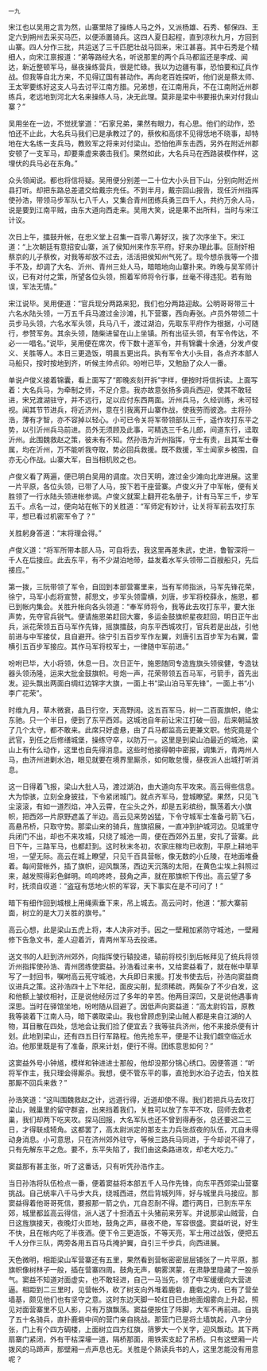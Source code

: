     一九 

   宋江也以吴用之言为然，山寨里除了操练人马之外，又派杨雄、石秀、郁保四、王定六到朔州去采买马匹，以便添置骑兵。这四人夏日起程，直到凉秋九月，方回到山寨。四人分作三批，共运送了三千匹肥壮战马回来，宋江甚喜。其中石秀是个精细人，向宋江禀报道：“弟等路经大名，听说那里的两个兵马都监还是李成、闻达，新近整顿军马，昼夜操练营兵，很是忙碌。我以为边疆有事，恐怕要和辽兵作战。但我等自北方来，不见得辽国有甚动作。再向老百姓探听，他们说是蔡太师、王太宰要练好这支人马去讨平江南方腊。兄弟想，在江南用兵，不在江南附近州郡练兵，老远地到河北大名来操练人马，决无此理。莫非是梁中书要报仇来对付我山寨？”

   吴用坐在一边，不觉抚掌道：“石家兄弟，果然有眼力，有心思。他们的动作，恐怕还不止此，大名兵马我们已是承教过了的，蔡攸和高俅不见得恁地不晓事，却特地在大名练一支兵马，教败军之将来对付梁山。恐怕他声东击西，另外在附近州郡安顿了一支军马，却要乘虚来袭击我们。果然如此，大名兵马在西路装模作样，这埋伏的兵马必在东角。”

   众头领闻说。都也将信将疑。吴用便分别差一二十位大小头目下山，分别向附近州县打听。却把东路总差遣交给戴宗充任。不到半月，戴宗回山报告，现任沂州指挥使孙浩，带领马步军队七八千人，又集合青州团练兵勇三四千人，共约万余人马，说是要到江南平贼，由东大道向西走来。吴用大笑，说是果不出所料，当时与宋江计议。

   次日上午，擂鼓升帐，在忠义堂上召集一百零八筹好汉，挨了次序坐下。宋江道：“上次朝廷有意招安山寨，派了侯知州来作东平府。好来办理此事。叵耐奸相蔡京的儿子蔡攸，对我等却放不过去，活活把侯知州气死了。现今想杀我等一个措手不及，却调了大名、沂州、青州三处人马，暗暗地向山寨扑来。昨晚与吴军师计议，已有对付之策，所望各位头领，照着军师将令行事，丝毫不得违犯。若有贻误，军法无情。”

   宋江说毕。吴用便道：“官兵现分两路来犯，我们也分两路迎敌。公明哥哥带三十六名水陆头领，一万五千兵马渡过金沙滩，扎下营寨，西向寿张。卢员外带领二十员步马头领，六名水军头领，兵马八千，渡过湖泊，先取东平府作为根据，小可随行，参赞军务。其余头领，随柴进留在山上坐镇。所有出征头领，有军令传达，不必一一唱名。”说毕，吴用便在席次，传下数十道军令，并有锦囊十余通，分发卢俊义、关胜等人。本日三更造饭，明晨五更出兵。执有军令大小头目，各点齐本部人马船只，按时按地到齐，听候主帅点卯。吩咐已毕，又勉励了众人一番。

   单说卢俊义接着锦囊，看上面写了“即晚亥刻开拆”字样，便按时将信拆读。上面写着：大名兵马，为牵制之师，不足介意。我亦故意张扬多调兵西迎，使其不敢轻进，宋兄渡湖驻守，并不远行，足以应付东西两面。沂州兵马，久经训练，未可轻视。闻其节节进兵，将近济州，意在引我离开山寨作战，使我劳而彼逸。主将孙浩，薄有才智，亦不容掉以轻心。小可已令关将军带领部队三千，遥作攻打东平之势，以引沂州兵马前进。员外无须顾及此事，可精选三千名儿郎，间道东行，迳取沂州。此围魏救赵之策，彼未有不知。然孙浩为沂州指挥，守土有责，且其军士眷属，均在沂州，万不能听我夺取，势必回兵救援。既不救援，军士闻家乡被围，自亦无心作战。山寨大军，自当相机败之也。

   卢俊义看了两遍，便已明白吴用的调度。次日天明，渡过金少滩向北岸进展。这里一片平原，各位头领，已带了人马，按下若干座营寨。卢俊义升了中军帐，便有关胜领了一行水陆头领进帐参谒。卢俊义就案上翻开花名册子，计有马军三千，步军五千。点名一过，便向站在帐下的关胜道：“军师定有妙计，让关将军前去攻打东平，想已看过机密军令了？”

   关胜躬身答道：“末将理会得。”

   卢俊义道：“将军所带本部人马，可自将去，我这里再差朱武，史进，鲁智深将一千人在后接应。此去东平，有不少湖泊地带，益发着水军头领带二百艘船只，先后接应。”

   第一拨，三阮带领了军令，自回到本部营寨里来，当有军师指派，马军先锋花荣，徐宁，马军小彪将宣赞，郝思文，步军头领雷横，刘唐，步军将校薛永，施恩，都已到帐内集会。关胜升帐向各头领道：“奉军师将令，我等此去攻打东平，要大张声势，先夺官兵锐气。便请施恩弟赶回大寨，多运金鼓旗帜星夜赶回，明日正午出兵，派花荣领五百马军作先锋，摇旗擂鼓，向东平西城攻打，官兵若是出战，引他前进与中军接仗，且自避开。徐宁引五百步军作左翼，刘唐引五百步军为右翼，雷横引五百步军接应。其作马军将校军士，一律随中军前进。”

   吩咐已毕，大小将领，休息一日。次日正午，施恩随同专造旌旗头领侯健，专造钛器头领汤隆，运来大批金鼓旗帜。号炮一声，花荣带领五百马军，弓箭手，首先出发。迎头飘出两面白绸红边锦字大旗，一面上书“梁山泊马军先锋”，一面上书“小李广花荣”。

   时维九月，草木微衰，晶日行空，天高野阔。这五百军马，树一二百面旗帜，绝尘东驰。只一个半日，便到了东平西郊。这城池自年前让宋江打破一回，后来朝延放了几个太守，都不敢来。此席只好虚悬，由了兵马都监高云更兼文职。他究竟是个武官，到任之后修缮城堡，操练守卒，以防万一。这里是到梁山泊最近的城池，梁山上有什么动作，这里也自先得消息。这些时他接得朝中密报，调集沂，青两州人马，由济州进剿水泊，眼见就要在境界里厮杀，如何敢怠慢，昼夜派人出城打听消息。

   这一日得着飞报，梁山大批人马，渡过湖泊，由大道向东平攻来。高云得些信息。大为惊骇，立刻全身披挂，下令紧闭城门。就点齐军马，登城瞭望。果然，只见飞尘滚滚，有如一道烈焰，冲入云霄，在尘头之外，却是五彩缤纷，飘荡着大小旗帜，把西郊一片原野遮盖了半边。高云见来势凶猛，下令守城军士准备弓箭飞石，高悬吊桥，只取守势。那梁山来的骑兵，旌旗招展，一直冲到护城河边。见城里守兵闭门不出，却也不来攻城，只绕了城池一周，便在西郊外五里，安扎了营寨。此日下午，三路军马，也都赶到。这时秋末冬初，农家庄稼均已收割，平原上耕地平坦，一望无际。高云在城上瞭望，只见千百具营帐，像无数的小丘陵，在地面堆叠着。每间营帐外，插了旗帜，迎风飘荡，西边天沉落的太阳，在黄色尘埃上斜照过来，越发照得彩色鲜明。呜呜咚咚，鼓角之声，就在那旗帜下传出。高云望了多时，抚须自叹道：“盗寇有恁地火帜的军容，天下事实在是不可问了！”

   暗下有细作回到城根上用绳索垂下来，吊上城去。高云问时，他道：“那大寨前面，树立的是大刀关胜的旗号。”

   高云心想，此是梁山五虎上将，本人决非对手。因之一壁厢加紧防守城池，一壁厢修下告急文书，差人迎着沂，青两州军马去投递。

   送文书的人赶到济州郊外，向指挥使行辕投递，辕前将校引到后帐拜见了统兵将领沂州指挥使孙浩、青州团练使窦益。孙浩看过来书，又给窦益看了，就在帐中草草写了一封回书，嘱咐高云死守城池，大兵即日来援。打发书使去后，孙浩向窦益商议进兵之策。这孙浩四十上下年纪，面皮尖削，髭须稀疏，两鬓杂了不少白发，这和他额上皱纹相衬，正是说他经厉过了多年的辛苦。他两目深凹，又是说他遇事肯深思。当时在驿馆坐地，吩咐随从回避了。因低声向窦益道：“高太尉钧旨，原教我等装着下江南人马，暗下袭取梁山。我也曾顾虑到梁山贼人都是来自江湖的人物，耳目散在四处，恁地会让我们捡了便宜去？我等驻兵济州，他不来接杀便有计划。此地到梁山，还有四五日行军路程。他先抢东平，便是不让我们觑空临近水泊。他那里既是有了准备，原来计划，便行不得。团练意思如何？”

   这窦益外号小钟馗，模样和钟进进士那般，他却没那分锦心绣口。因便答道：“听将军作主，我只理会得厮杀。我想，便不管东平的事，直抢到水泊子边去，怕关胜那厮不回兵来救？”

   孙浩笑道：“这叫围魏救赵之计，远道行得，近道却使不得。我们若把兵马去攻打梁山，贼巢里的留守群盗，出来挡着我们，关胜可以放了东平不攻，回师去救老巢，我们却两下吃夹攻。探马回报，大名军队也还不曾到得寿张，总还要迟二三日，才得联成犄角。这都罢了，高太尉派定的那支主力兵张叔夜的队伍，兀自未得动身消息。小可意思，只在济州郊外驻守，等候三路兵马同进，于今却说不得了，只有先解东平之危。要不，东平失陷了，我们由这条路进攻，却老大吃力。”

   窦益那有甚主张，听了这番话，只有听凭孙浩作主。

   当日孙浩将队伍检点一番，便着窦益将本部五千人马作先锋，向东平西郊梁山营寨挑战。自己统率八千马步大兵，绕城西进，然后背城列阵，好与城里兵马接应。那窦益得着他哥哥死信，要报那一箭之仇，兀自忍耐不得。趱行两日，已到东平东郊，城里都监高云得信，派人送了十担酒五十头猪前来劳军。并说那梁山贼营，白日这旌旗接天，夜晚灯火匝地，鼓角之声，昼夜不绝，军容很盛。窦益听说，好生不快，且在帐内吃了半夜酒。便下令三更造饭，不等天亮，军士用过战饭，便把五千人分作三队，两旁各用五百马兵掩护翼，自引三千步兵，向西进展。

   天色微明，相距梁山军营寨还有五里，果然看到营帐密密层层铺张了一片平原，那旗帜像树林子一般，插在营寨四周。鼓角无声，朝雾溟蒙，在肃静里隐藏了一股杀气。窦益不知道对面虚实，也不敢轻进，自己一马当先，领了中军缓缓向大营进逼。相距到二三里时，见营帐外，砍了树支向外堆着鹿砦，鹿砦之内，已有了营垒墙基，颇见他们也有坚守之意。这时东边天脚一轮红日已由地面烟雾向上升起，照见对面营寨里不见人影，只有万旗飘荡。窦益便按住了阵脚，大军不再前进。自挑了五十名骑兵，直扑鹿砦中间的营门亲自挑战。那营门已是将土墙筑起，八字分张，门上有个四方碉楼，上面树立四方红旗，筛箩大一个关字，迎风飘动。其下两扇寨门紧闭，外有干枯深壕一道，隔桥那面，用铁索支起了吊桥。只有这壁厢一片拨风的马蹄声，那壁厢一点声息也无。关胜是个熟读兵书的人，这里怎能没有用意呢？


